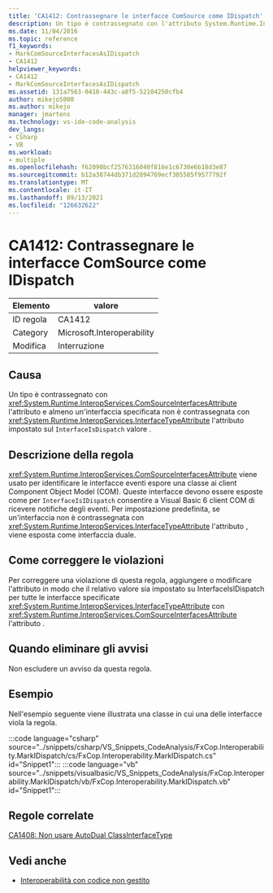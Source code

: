 ```yaml
---
title: 'CA1412: Contrassegnare le interfacce ComSource come IDispatch'
description: Un tipo è contrassegnato con l'attributo System.Runtime.InteropServices.ComSourceInterfacesAttribute e almeno un'interfaccia specificata non è contrassegnata con l'attributo System.Runtime.InteropServices.InterfaceTypeAttribute impostato sul valore InterfaceIsDispatch.
ms.date: 11/04/2016
ms.topic: reference
f1_keywords:
- MarkComSourceInterfacesAsIDispatch
- CA1412
helpviewer_keywords:
- CA1412
- MarkComSourceInterfacesAsIDispatch
ms.assetid: 131a7563-0410-443c-a8f5-52104250cfb4
author: mikejo5000
ms.author: mikejo
manager: jmartens
ms.technology: vs-ide-code-analysis
dev_langs:
- CSharp
- VB
ms.workload:
- multiple
ms.openlocfilehash: f62090bcf2576316040f816e1c6730e6b18d3e87
ms.sourcegitcommit: b12a38744db371d2894769ecf305585f9577792f
ms.translationtype: MT
ms.contentlocale: it-IT
ms.lasthandoff: 09/13/2021
ms.locfileid: "126632622"
---
```

# <a name="ca1412-mark-comsource-interfaces-as-idispatch"></a>CA1412: Contrassegnare le interfacce ComSource come IDispatch

|Elemento|valore|
|-|-|
|ID regola|CA1412|
|Category|Microsoft.Interoperability|
|Modifica|Interruzione|

## <a name="cause"></a>Causa

Un tipo è contrassegnato con <xref:System.Runtime.InteropServices.ComSourceInterfacesAttribute> l'attributo e almeno un'interfaccia specificata non è contrassegnata con <xref:System.Runtime.InteropServices.InterfaceTypeAttribute> l'attributo impostato sul `InterfaceIsDispatch` valore .

## <a name="rule-description"></a>Descrizione della regola

<xref:System.Runtime.InteropServices.ComSourceInterfacesAttribute> viene usato per identificare le interfacce eventi espore una classe ai client Component Object Model (COM). Queste interfacce devono essere esposte come per `InterfaceIsIDispatch` consentire a Visual Basic 6 client COM di ricevere notifiche degli eventi. Per impostazione predefinita, se un'interfaccia non è contrassegnata con <xref:System.Runtime.InteropServices.InterfaceTypeAttribute> l'attributo , viene esposta come interfaccia duale.

## <a name="how-to-fix-violations"></a>Come correggere le violazioni

Per correggere una violazione di questa regola, aggiungere o modificare l'attributo in modo che il relativo valore sia impostato su InterfaceIsIDispatch per tutte le interfacce specificate <xref:System.Runtime.InteropServices.InterfaceTypeAttribute> con <xref:System.Runtime.InteropServices.ComSourceInterfacesAttribute> l'attributo .

## <a name="when-to-suppress-warnings"></a>Quando eliminare gli avvisi

Non escludere un avviso da questa regola.

## <a name="example"></a>Esempio

Nell'esempio seguente viene illustrata una classe in cui una delle interfacce viola la regola.

:::code language="csharp" source="../snippets/csharp/VS_Snippets_CodeAnalysis/FxCop.Interoperability.MarkIDispatch/cs/FxCop.Interoperability.MarkIDispatch.cs" id="Snippet1":::
:::code language="vb" source="../snippets/visualbasic/VS_Snippets_CodeAnalysis/FxCop.Interoperability.MarkIDispatch/vb/FxCop.Interoperability.MarkIDispatch.vb" id="Snippet1":::

## <a name="related-rules"></a>Regole correlate

[CA1408: Non usare AutoDual ClassInterfaceType](../code-quality/ca1408.md)

## <a name="see-also"></a>Vedi anche

- [Interoperabilità con codice non gestito](/dotnet/framework/interop/index)
